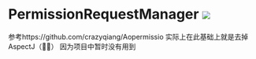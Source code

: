 # PermissionRequestManager  [![](https://jitpack.io/v/danieldaydan/PermissionRequestManager.svg)](https://jitpack.io/#danieldaydan/PermissionRequestManager)

参考https://github.com/crazyqiang/Aopermissio
实际上在此基础上就是去掉AspectJ（🤦‍♀️） 因为项目中暂时没有用到
